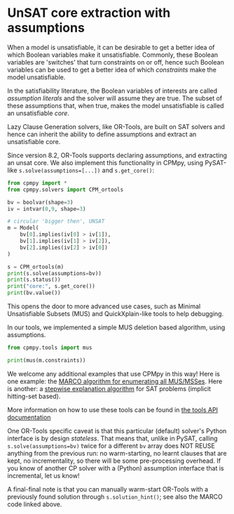 # UnSAT core extraction with assumptions

When a model is unsatisfiable, it can be desirable to get a better idea of which Boolean variables make it unsatisfiable. Commonly, these Boolean variables are 'switches' that turn constraints on or off, hence such Boolean variables can be used to get a better idea of which _constraints_ make the model unsatisfiable.

In the satisfiability literature, the Boolean variables of interests are called _assumption literals_ and the solver will assume they are true. The subset of these assumptions that, when true, makes the model unsatisfiable is called an unsatisfiable _core_.

Lazy Clause Generation solvers, like OR-Tools, are built on SAT solvers and hence can inherit the ability to define assumptions and extract an unsatisfiable core.

Since version 8.2, OR-Tools supports declaring assumptions, and extracting an unsat core. We also implement this functionality in CPMpy, using PySAT-like `s.solve(assumptions=[...])` and `s.get_core()`:

```python
from cpmpy import *
from cpmpy.solvers import CPM_ortools

bv = boolvar(shape=3)
iv = intvar(0,9, shape=3)

# circular 'bigger then', UNSAT
m = Model(
    bv[0].implies(iv[0] > iv[1]),
    bv[1].implies(iv[1] > iv[2]),
    bv[2].implies(iv[2] > iv[0])
)

s = CPM_ortools(m)
print(s.solve(assumptions=bv))
print(s.status())
print("core:", s.get_core())
print(bv.value())
```

This opens the door to more advanced use cases, such as Minimal Unsatisfiable Subsets (MUS) and QuickXplain-like tools to help debugging.

In our tools, we implemented a simple MUS deletion based algorithm, using assumptions.

```python
from cpmpy.tools import mus

print(mus(m.constraints))
```

We welcome any additional examples that use CPMpy in this way! Here is one example: the [MARCO algorithm for enumerating all MUS/MSSes](http://github.com/tias/cppy/tree/master/examples/advanced/marco_musmss_enumeration.py). Here is another: a [stepwise explanation algorithm](https://github.com/CPMpy/cpmpy/blob/master/examples/advanced/ocus_explanations.py) for SAT problems (implicit hitting-set based).

More information on how to use these tools can be found in [the tools API documentation](./api/tools.rst)

One OR-Tools specific caveat is that this particular (default) solver's Python interface is by design _stateless_. That means that, unlike in PySAT, calling `s.solve(assumptions=bv)` twice for a different `bv` array does NOT REUSE anything from the previous run: no warm-starting, no learnt clauses that are kept, no incrementality, so there will be some pre-processing overhead. If you know of another CP solver with a (Python) assumption interface that is incremental, let us know!

A final-final note is that you can manually warm-start OR-Tools with a previously found solution through `s.solution_hint()`; see also the MARCO code linked above.

